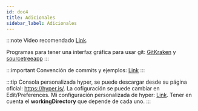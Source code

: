 ```yaml
---
id: doc4
title: Adicionales
sidebar_label: Adicionales
---
```


:::note
Video recomendado [Link](https://www.youtube.com/watch?v=jGehuhFhtnE).

Programas para tener una interfaz gráfica para usar git: [GitKraken](https://www.gitkraken.com/) y [sourcetreeapp](https://www.sourcetreeapp.com/)
:::

:::important
Convención de commits y ejemplos: [Link](https://gist.github.com/lidiaramirezn/c67b898e61292e1198419d1dfdbf0b84)
:::

:::tip
Consola personalizada hyper, se puede descargar desde su página oficial: https://hyper.is/. La cofiguración se puede cambiar en Edit/Preferences. Mi configuración personalizada de hyper:
[Link](https://gist.github.com/lidiaramirezn/2548091d1424feef47bc143e15043291). Tener en cuenta el **workingDirectory** que depende de cada uno.
:::